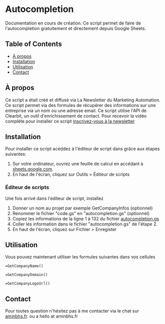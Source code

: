 # Autocompletion

Documentation en cours de création. Ce script permet de faire de l'autocompletion gratuitement et directement depuis Google Sheets.  

## Table of Contents
+ [À propos](#about)
+ [Installation](#installation)
+ [Utilisation](#Utilisation)
+ [Contact](#contact)

## À propos <a name = "about"></a>
Ce script a était créé et diffusé via La Newsletter du Marketing Automation.
Ce script permet via des formules de récupérer des informations sur une entreprise via un nom ou une adresse email.
Ce script utilise l'API de Clearbit, un outil d'enrichissement de contact. 
Pour recevoir la vidéo compléte pour installer ce script [inscrivez-vous à la newsletter](https://aminbhs.fr/automation-newsletter)

## Installation <a name = "installation"></a>
Pour installer ce script acéddez à l'éditeur de script dans grâce aux étapes suivantes:  
1. Sur votre ordinateur, ouvrez une feuille de calcul en accédant à <a href="https://sheets.google.com" target="_blank">sheets.google.com</a>.  
2. En haut de l'écran, cliquez sur Outils > Éditeur de scripts  


### Éditeur de scripts

Une fois arrivé dans l'éditeur de script, installez

1. Donner un nom au projet par exemple GetCompanyInfos (optionnel)
2. Renommer le fichier "code.gs" en "autocompletion.gs" (optionnel)
3. Copiez les informations de la ligne 1 à 132 du fichier [autocompletion.gs](./autocompletion.gs)
4. Coller les information dans le fichier "autocompletion.gs" de l'étape 2.
5. En haut de l'écran, cliquez sur Fichier > Enregister



## Utilisation

Vous pouvez maintenant utiliser les formules suivantes dans vos cellules

```
=GetCompanyName()
```

```
=GetCompanyDomain()
```

```
=GetCompanyLogoUrl()
```

## Contact <a name = "contact"></a>

Pour toutes question n'hésitez pas à me contacter via le chat sur [aminbhs.fr](https://aminbhs.fr/). ou a hello at aminbhs.fr
